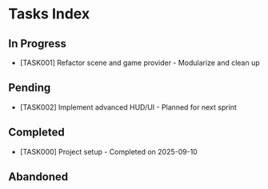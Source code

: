 # Tasks Index

## In Progress

- [TASK001] Refactor scene and game provider - Modularize and clean up

## Pending

- [TASK002] Implement advanced HUD/UI - Planned for next sprint

## Completed

- [TASK000] Project setup - Completed on 2025-09-10

## Abandoned
